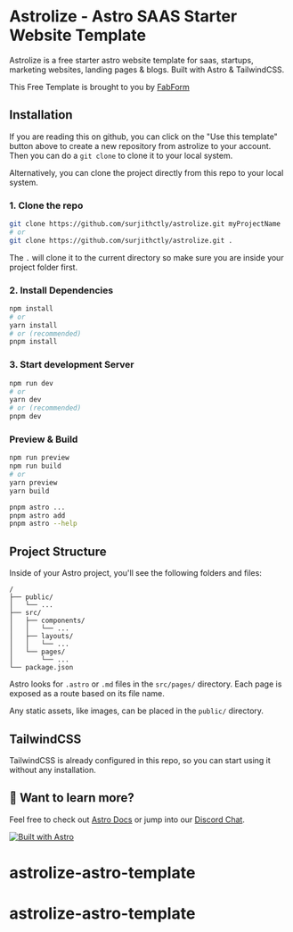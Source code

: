 # Astrolize - Astro SAAS Starter Website Template

Astrolize is a free starter astro website template for saas, startups, marketing websites, landing pages & blogs. Built with Astro & TailwindCSS.

This Free Template is brought to you by [FabForm](https://fabform.io)



## Installation

If you are reading this on github, you can click on the "Use this template" button above to create a new repository from astrolize to your account. Then you can do a `git clone` to clone it to your local system.

Alternatively, you can clone the project directly from this repo to your local system.

### 1. Clone the repo

```bash
git clone https://github.com/surjithctly/astrolize.git myProjectName
# or
git clone https://github.com/surjithctly/astrolize.git .
```

The `.` will clone it to the current directory so make sure you are inside your project folder first.

### 2. Install Dependencies

```bash
npm install
# or
yarn install
# or (recommended)
pnpm install
```

### 3. Start development Server

```bash
npm run dev
# or
yarn dev
# or (recommended)
pnpm dev
```

### Preview & Build

```bash
npm run preview
npm run build
# or
yarn preview
yarn build
```


```bash
pnpm astro ...
pnpm astro add
pnpm astro --help
```

## Project Structure

Inside of your Astro project, you'll see the following folders and files:

```
/
├── public/
│   └── ...
├── src/
│   ├── components/
│   │   └── ...
│   ├── layouts/
│   │   └── ...
│   └── pages/
│       └── ...
└── package.json
```

Astro looks for `.astro` or `.md` files in the `src/pages/` directory. Each page is exposed as a route based on its file name.

Any static assets, like images, can be placed in the `public/` directory.

## TailwindCSS

TailwindCSS is already configured in this repo, so you can start using it without any installation.

## 👀 Want to learn more?

Feel free to check out [Astro Docs](https://docs.astro.build) or jump into our [Discord Chat](https://web3templates.com/discord).

[![Built with Astro](https://astro.badg.es/v1/built-with-astro.svg)](https://astro.build)
# astrolize-astro-template
# astrolize-astro-template
